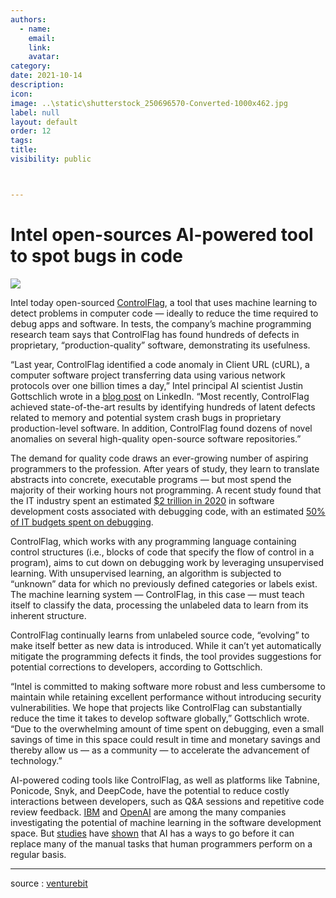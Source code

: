 ```yaml
---
authors:
  - name: 
    email: 
    link:
    avatar: 
category:
date: 2021-10-14
description:
icon:
image: ..\static\shutterstock_250696570-Converted-1000x462.jpg
label: null
layout: default
order: 12
tags:
title:
visibility: public



---
```




# Intel open-sources AI-powered tool to spot bugs in code

![](https://venturebeat.com/wp-content/uploads/2021/09/GettyImages-1208499003-e1631641886627.jpg?zoom=2&resize=750%2C499&strip=all)

Intel today open-sourced [ControlFlag](https://venturebeat.com/2020/12/03/intels-controlflag-taps-ai-to-automatically-detect-errors-in-code/), a tool that uses machine learning to detect problems in computer code — ideally to reduce the time required to debug apps and software. In tests, the company’s machine programming research team says that ControlFlag has found hundreds of defects in proprietary, “production-quality” software, demonstrating its usefulness.

“Last year, ControlFlag identified a code anomaly in Client URL (cURL), a computer software project transferring data using various network protocols over one billion times a day,” Intel principal AI scientist Justin Gottschlich wrote in a [blog post](https://www.linkedin.com/pulse/newly-open-sourced-controlflag-identifies-hundreds-justin-gottschlich) on LinkedIn. “Most recently, ControlFlag achieved state-of-the-art results by identifying hundreds of latent defects related to memory and potential system crash bugs in proprietary production-level software. In addition, ControlFlag found dozens of novel anomalies on several high-quality open-source software repositories.”

The demand for quality code draws an ever-growing number of aspiring programmers to the profession. After years of study, they learn to translate abstracts into concrete, executable programs — but most spend the majority of their working hours not programming. A recent study found that the IT industry spent an estimated [$2 trillion in 2020](https://www.gartner.com/en/newsroom/press-releases/2020-01-15-gartner-says-global-it-spending-to-reach-3point9-trillion-in-2020) in software development costs associated with debugging code, with an estimated [50% of IT budgets spent on debugging](http://citeseerx.ist.psu.edu/viewdoc/download?doi=10.1.1.370.9611&rep=rep1&type=pdf).

ControlFlag, which works with any programming language containing control structures (i.e., blocks of code that specify the flow of control in a program), aims to cut down on debugging work by leveraging unsupervised learning. With unsupervised learning, an algorithm is subjected to “unknown” data for which no previously defined categories or labels exist. The machine learning system — ControlFlag, in this case — must teach itself to classify the data, processing the unlabeled data to learn from its inherent structure.

ControlFlag continually learns from unlabeled source code, “evolving” to make itself better as new data is introduced. While it can’t yet automatically mitigate the programming defects it finds, the tool provides suggestions for potential corrections to developers, according to Gottschlich.

“Intel is committed to making software more robust and less cumbersome to maintain while retaining excellent performance without introducing security vulnerabilities. We hope that projects like ControlFlag can substantially reduce the time it takes to develop software globally,” Gottschlich wrote. “Due to the overwhelming amount of time spent on debugging, even a small savings of time in this space could result in time and monetary savings and thereby allow us — as a community — to accelerate the advancement of technology.”

AI-powered coding tools like ControlFlag, as well as platforms like Tabnine, Ponicode, Snyk, and DeepCode, have the potential to reduce costly interactions between developers, such as Q&A sessions and repetitive code review feedback. [IBM](https://venturebeat.com/2021/05/10/ibms-codenet-dataset-aims-to-train-ai-to-tackle-programming-challenges/) and [OpenAI](https://venturebeat.com/2021/08/10/openai-launches-codex-an-api-for-translating-natural-language-into-code/) are among the many companies investigating the potential of machine learning in the software development space. But [studies](https://arxiv.org/pdf/2105.09938.pdf) have [shown](https://venturebeat.com/2021/07/18/openai-codex-shows-the-limits-of-large-language-models/) that AI has a ways to go before it can replace many of the manual tasks that human programmers perform on a regular basis.

___
source : [venturebit](https://venturebeat.com/2021/10/20/intel-open-sources-ai-powered-tool-to-spots-bugs-in-code/)
